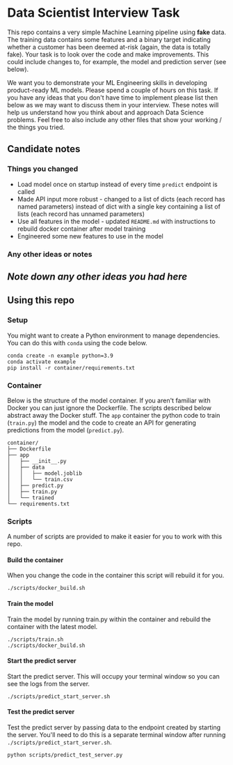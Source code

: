 # Data Scientist Interview Task

This repo contains a very simple Machine Learning pipeline using **fake** data.
The training data contains some features and a binary target indicating whether a customer has been deemed at-risk (again, the data is totally fake).
Your task is to look over the code and make improvements.
This could include changes to, for example, the model and prediction server (see below).

We want you to demonstrate your ML Engineering skills in developing product-ready ML models.
Please spend a couple of hours on this task.
If you have any ideas that you don't have time to implement please list then below as we may want to discuss them in your interview.
These notes will help us understand how you think about and approach Data Science problems.
Feel free to also include any other files that show your working / the things you tried.

## Candidate notes

### Things you changed
* Load model once on startup instead of every time `predict` endpoint is called
* Made API input more robust - changed to a list of dicts (each record has named parameters) instead of dict with a single key containing a list of lists (each record has unnamed parameters)
* Use all features in the model - updated `README.md` with instructions to rebuild docker container after model training
* Engineered some new features to use in the model

### Any other ideas or notes
*Note down any other ideas you had here*
---

## Using this repo

### Setup

You might want to create a Python environment to manage dependencies.
You can do this with `conda` using the code below.

```
conda create -n example python=3.9
conda activate example
pip install -r container/requirements.txt
```

### Container

Below is the structure of the model container.
If you aren't familiar with Docker you can just ignore the Dockerfile.
The scripts described below abstract away the Docker stuff.
The `app` container the python code to train (`train.py`) the model and the code to create an API for generating predictions from the model (`predict.py`).

```
container/
├── Dockerfile
├── app
│   ├── __init__.py
│   ├── data
│   │   ├── model.joblib
│   │   └── train.csv
│   ├── predict.py
│   ├── train.py
│   └── trained
└── requirements.txt
```

### Scripts

A number of scripts are provided to make it easier for you to work with this repo.

#### Build the container

When you change the code in the container this script will rebuild it for you.

```
./scripts/docker_build.sh
```

#### Train the model

Train the model by running train.py within the container and rebuild the container with the latest model.

```
./scripts/train.sh
./scripts/docker_build.sh
```

#### Start the predict server

Start the predict server. This will occupy your terminal window so you can see the logs from the server.

```
./scripts/predict_start_server.sh
```

#### Test the predict server

Test the predict server by passing data to the endpoint created by starting the server.
You'll need to do this is a separate terminal window after running `./scripts/predict_start_server.sh`.

```
python scripts/predict_test_server.py
```